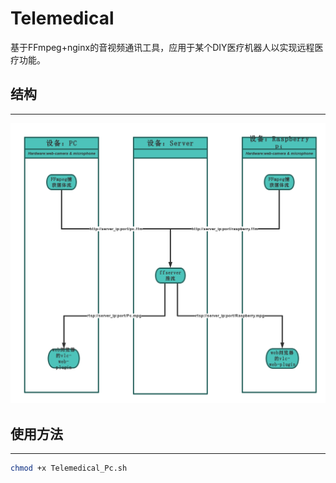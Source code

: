 # Telemedical
基于FFmpeg+nginx的音视频通讯工具，应用于某个DIY医疗机器人以实现远程医疗功能。
## 结构
--------------------------------------------------------------------------
![image](https://github.com/zengyuxiu/Telemedical/blob/master/pic/structure.png)
## 使用方法
--------------------------------------------------------------------------
```Bash
chmod +x Telemedical_Pc.sh
